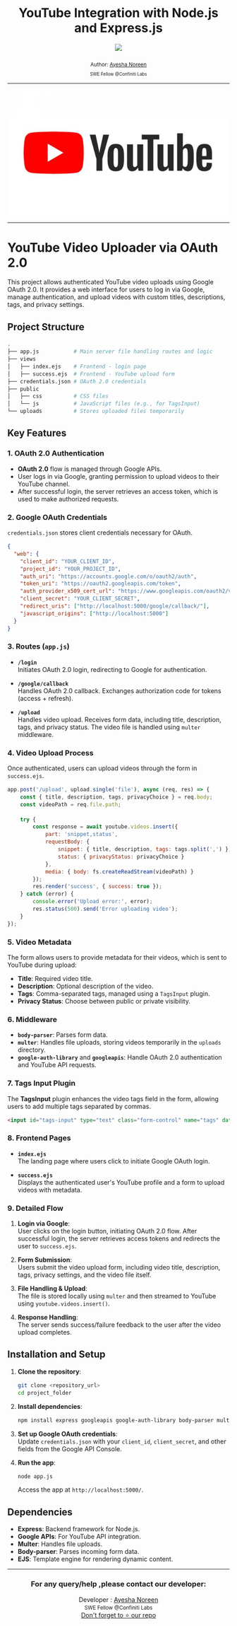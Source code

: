 <div align="center">
  <h1> YouTube Integration with Node.js and Express.js</h1>
  <a class="header-badge" target="_blank" href="https://www.linkedin.com/in/khatoonintech/">
  <img src="https://img.shields.io/badge/style--5eba00.svg?label=LinkedIn&logo=linkedin&style=social">
  </a>
  

<sub>Author:
<a href="https://www.linkedin.com/in/Khatoonintech/" target="_blank">Ayesha Noreen</a><br>
<small> SWE Fellow @Confiniti Labs </small>
</sub>

---

![LinkedIn](../images/logo-yt.png)

</div>

---
# **YouTube Video Uploader via OAuth 2.0**  

This project allows authenticated YouTube video uploads using Google OAuth 2.0. It provides a web interface for users to log in via Google, manage authentication, and upload videos with custom titles, descriptions, tags, and privacy settings.

## **Project Structure**
```bash
.
├── app.js           # Main server file handling routes and logic
├── views
│   ├── index.ejs    # Frontend - login page
│   ├── success.ejs  # Frontend - YouTube upload form
├── credentials.json # OAuth 2.0 credentials
├── public
│   ├── css          # CSS files
│   └── js           # JavaScript files (e.g., for TagsInput)
└── uploads          # Stores uploaded files temporarily
```

## **Key Features**

### **1. OAuth 2.0 Authentication**
- **OAuth 2.0** flow is managed through Google APIs.
- User logs in via Google, granting permission to upload videos to their YouTube channel.
- After successful login, the server retrieves an access token, which is used to make authorized requests.

### **2. Google OAuth Credentials**
`credentials.json` stores client credentials necessary for OAuth.
```json
{
  "web": {
    "client_id": "YOUR_CLIENT_ID",
    "project_id": "YOUR_PROJECT_ID",
    "auth_uri": "https://accounts.google.com/o/oauth2/auth",
    "token_uri": "https://oauth2.googleapis.com/token",
    "auth_provider_x509_cert_url": "https://www.googleapis.com/oauth2/v1/certs",
    "client_secret": "YOUR_CLIENT_SECRET",
    "redirect_uris": ["http://localhost:5000/google/callback/"],
    "javascript_origins": ["http://localhost:5000"]
  }
}
```

### **3. Routes (`app.js`)**

- **`/login`**  
  Initiates OAuth 2.0 login, redirecting to Google for authentication.

- **`/google/callback`**  
  Handles OAuth 2.0 callback. Exchanges authorization code for tokens (access + refresh).

- **`/upload`**  
  Handles video upload. Receives form data, including title, description, tags, and privacy status. The video file is handled using `multer` middleware.

### **4. Video Upload Process**
Once authenticated, users can upload videos through the form in `success.ejs`.

```javascript
app.post('/upload', upload.single('file'), async (req, res) => {
    const { title, description, tags, privacyChoice } = req.body;
    const videoPath = req.file.path;

    try {
        const response = await youtube.videos.insert({
            part: 'snippet,status',
            requestBody: {
                snippet: { title, description, tags: tags.split(',') },
                status: { privacyStatus: privacyChoice }
            },
            media: { body: fs.createReadStream(videoPath) }
        });
        res.render('success', { success: true });
    } catch (error) {
        console.error('Upload error:', error);
        res.status(500).send('Error uploading video');
    }
});
```

### **5. Video Metadata**
The form allows users to provide metadata for their videos, which is sent to YouTube during upload:
- **Title**: Required video title.
- **Description**: Optional description of the video.
- **Tags**: Comma-separated tags, managed using a `TagsInput` plugin.
- **Privacy Status**: Choose between public or private visibility.

### **6. Middleware**
- **`body-parser`**: Parses form data.
- **`multer`**: Handles file uploads, storing videos temporarily in the `uploads` directory.
- **`google-auth-library`** and **`googleapis`**: Handle OAuth 2.0 authentication and YouTube API requests.

### **7. Tags Input Plugin**
The **TagsInput** plugin enhances the video tags field in the form, allowing users to add multiple tags separated by commas.

```html
<input id="tags-input" type="text" class="form-control" name="tags" data-role="tagsinput" placeholder="Enter tags">
```

### **8. Frontend Pages**

- **`index.ejs`**  
  The landing page where users click to initiate Google OAuth login.

- **`success.ejs`**  
  Displays the authenticated user's YouTube profile and a form to upload videos with metadata.

### **9. Detailed Flow**

1. **Login via Google**:  
   User clicks on the login button, initiating OAuth 2.0 flow. After successful login, the server retrieves access tokens and redirects the user to `success.ejs`.

2. **Form Submission**:  
   Users submit the video upload form, including video title, description, tags, privacy settings, and the video file itself.

3. **File Handling & Upload**:  
   The file is stored locally using `multer` and then streamed to YouTube using `youtube.videos.insert()`.

4. **Response Handling**:  
   The server sends success/failure feedback to the user after the video upload completes.

## **Installation and Setup**
1. **Clone the repository**:
   ```bash
   git clone <repository_url>
   cd project_folder
   ```

2. **Install dependencies**:
   ```bash
   npm install express googleapis google-auth-library body-parser multer ejs
   ```

3. **Set up Google OAuth credentials**:  
   Update `credentials.json` with your `client_id`, `client_secret`, and other fields from the Google API Console.

4. **Run the app**:
   ```bash
   node app.js
   ```
   Access the app at `http://localhost:5000/`.

## **Dependencies**
- **Express**: Backend framework for Node.js.
- **Google APIs**: For YouTube API integration.
- **Multer**: Handles file uploads.
- **Body-parser**: Parses incoming form data.
- **EJS**: Template engine for rendering dynamic content.

---

<div align="center">
<h3>For any query/help ,please contact our developer:</h3>  
Developer : <a href="https://www.linkedin.com/in/Khatoonintech/" target="_blank">Ayesha Noreen</a><br>
	<small> SWE Fellow @Confiniti Labs </small>
<br> <a href="https://www.github.com/Khatoonintech/" target="_blank"> Don't forget to ⭐ our repo </a><br>


</div>
